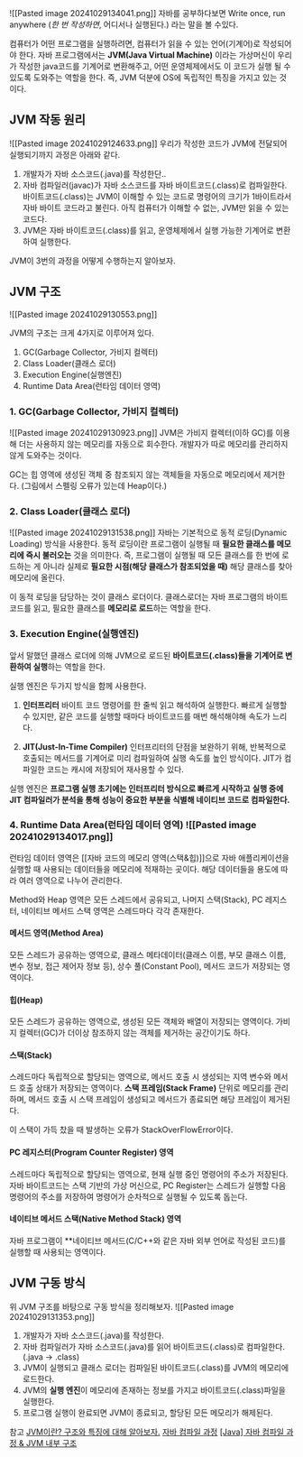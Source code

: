 ![[Pasted image 20241029134041.png]]
자바를 공부하다보면 Write once, run anywhere (_한 번 작성하면_, 어디서나 실행된다.) 라는 말을 볼 수있다.

컴퓨터가 어떤 프로그램을 실행하려면, 컴퓨터가 읽을 수 있는 언어(기계어)로 작성되어야 한다.
자바 프로그램에서는 **JVM(Java Virtual Machine)** 이라는 가상머신이 우리가 작성한 java코드를 기계어로 변환해주고, 어떤 운영체제에서도 이 코드가 실행 될 수 있도록 도와주는 역할을 한다.
즉, JVM 덕분에 OS에 독립적인 특징을 가지고 있는 것이다.


## JVM 작동 원리
![[Pasted image 20241029124633.png]]
우리가 작성한 코드가 JVM에 전달되어 실행되기까지 과정은 아래와 같다.

1. 개발자가 자바 소스코드(.java)를 작성한단..
2. 자바 컴파일러(javac)가 자바 소스코드를 자바 바이트코드(.class)로 컴파일한다. 
   바이트코드(.class)는 JVM이 이해할 수 있는 코드로 명령어의 크기가 1바이트라서 자바 바이트 코드라고 불린다. 
   아직 컴퓨터가 이해할 수 없는, JVM만 읽을 수 있는 코드다.
3. JVM은 자바 바이트코드(.class)를 읽고, 운영체제에서 실행 가능한 기계어로 변환하여 실행한다.

JVM이 3번의 과정을 어떻게 수행하는지 알아보자.


## JVM 구조
![[Pasted image 20241029130553.png]]

JVM의 구조는 크게 4가지로 이루어져 있다. 
1. GC(Garbage Collector, 가비지 컬렉터)
2. Class Loader(클래스 로더)
3. Execution Engine(실행엔진)
4. Runtime Data Area(런타임 데이터 영역) 


### 1. GC(Garbage Collector, 가비지 컬렉터)
![[Pasted image 20241029130923.png]]
JVM은 가비지 컬렉터(이하 GC)를 이용해 더는 사용하지 않는 메모리를 자동으로 회수한다.
개발자가 따로 메모리를 관리하지 않게 도와주는 것이다.

GC는 힙 영역에 생성된 객체 중 참조되지 않는 객체들을 자동으로 메모리에서 제거한다. 
(그림에서 스펠링 오류가 있는데 Heap이다.)

### 2. Class Loader(클래스 로더)

![[Pasted image 20241029131538.png]]
자바는 기본적으로 동적 로딩(Dynamic Loading) 방식을 사용한다. 
동적 로딩이란 프로그램이 실행될 때 **필요한 클래스를 메모리에 즉시 불러오는** 것을 의미한다. 
즉, 프로그램이 실행될 때 모든 클래스를 한 번에 로드하는 게 아니라 실제로 **필요한 시점(해당 클래스가 참조되었을 때)** 해당 클래스를 찾아 메모리에 올린다.

이 동적 로딩을 담당하는 것이 클래스 로더이다.
클래스로더는 자바 프로그램의 바이트코드를 읽고, 필요한 클래스를 **메모리로 로드**하는 역할을 한다.

### 3. Execution Engine(실행엔진)

앞서 말했던 클래스 로더에 의해 JVM으로 로드된 **바이트코드(.class)들을 기계어로 변환하여 실행**하는 역할을 한다.

실행 엔진은 두가지 방식을 함께 사용한다.

1. **인터프리터**
   바이트 코드 명령어를 한 줄씩 읽고 해석하여 실행한다.
   빠르게 실행할 수 있지만, 같은 코드를 실행할 때마다 바이트코드를 매번 해석해야해 속도가 느리다.
   
2. **JIT(Just-In-Time Compiler)**
   인터프리터의 단점을 보완하기 위해, 반복적으로 호출되는 메서드를 기계어로 미리 컴파일하여 실행 속도를 높인 방식이다.
   JIT가 컴파일한 코드는 캐시에 저장되어 재사용할 수 있다.
   
실행 엔진은 **프로그램 실행 초기에는 인터프리터 방식으로 빠르게 시작하고** **실행 중에 JIT 컴파일러가 분석을 통해 성능이 중요한 부분을 식별해 네이티브 코드로 컴파일한다.**


### 4. Runtime Data Area(런타임 데이터 영역) ![[Pasted image 20241029134017.png]]
런타임 데이터 영역은 [[자바 코드의 메모리 영역(스택&힙)]]으로 자바 애플리케이션을 실행할 때 사용되는 데이터들을 메모리에 적재하는 곳이다. 해당 데이터들을 용도에 따라 여러 영역으로 나누어 관리한다.

Method와 Heap 영역은 모든 스레드에서 공유되고, 나머지 스택(Stack), PC 레지스터, 네이티브 메서드 스택 영역은 스레드마다 각각 존재한다.

#### 메서드 영역(Method Area)
모든 스레드가 공유하는 영역으로, 클래스 메타데이터(클래스 이름, 부모 클래스 이름, 변수 정보, 접근 제어자 정보 등), 상수 풀(Constant Pool), 메서드 코드가 저장되는 영역이다. 

#### 힙(Heap)
모든 스레드가 공유하는 영역으로, 생성된 모든 객체와 배열이 저장되는 영역이다.
가비지 컬렉터(GC)가 더이상 참조하지 않는 객체를 제거하는 공간이기도 하다.

#### 스택(Stack)
스레드마다 독립적으로 할당되는 영역으로, 메서드 호출 시 생성되는 지역 변수와 메서드 호출 상태가 저장되는 영역이다.
**스택 프레임(Stack Frame)** 단위로 메모리를 관리하며, 메서드 호출 시 스택 프레임이 생성되고 메서드가 종료되면 해당 프레임이 제거된다.

이 스택이 가득 찼을 때 발생하는 오류가 StackOverFlowError이다. 

#### PC 레지스터(Program Counter Register) 영역
스레드마다 독립적으로 할당되는 영역으로, 현재 실행 중인 명령어의 주소가 저장된다.
자바 바이트코드는 스택 기반의 가상 머신으로, PC Register는 스레드가 실행할 다음 명령어의 주소를 저장하여 명령어가 순차적으로 실행될 수 있도록 돕는다.

#### 네이티브 메서드 스택(Native Method Stack) 영역
자바 프로그램이 **네이티브 메서드(C/C++와 같은 자바 외부 언어로 작성된 코드)를 실행할 때 사용되는 영역이다.


## JVM 구동 방식

위 JVM 구조를 바탕으로 구동 방식을 정리해보자.
![[Pasted image 20241029131353.png]]

1. 개발자가 자바 소스코드(.java)를 작성한다.
2. 자바 컴파일러가 자바 소스코드(.java)를 읽어 바이트코드(.class)로 컴파일한다. (.java -> .class)
3. JVM이 실행되고 클래스 로더는 컴파일된 바이트코드(.class)를 JVM의 메모리에 로드한다.
4. JVM의 **실행 엔진**이 메모리에 존재하는 정보를 가지고 바이트코드(.class)파일을 실행한다.
5. 프로그램 실행이 완료되면 JVM이 종료되고, 할당된 모든 메모리가 해제된다.

   
참고
[JVM이란? 구조와 특징에 대해 알아보자.](https://hstory0208.tistory.com/entry/Java-JVM%EC%9D%B4%EB%9E%80-%EA%B5%AC%EC%A1%B0%EC%99%80-%ED%8A%B9%EC%A7%95%EC%97%90-%EB%8C%80%ED%95%B4-%EC%95%8C%EC%95%84%EB%B3%B4%EC%9E%90)
[자바 컴파일 과정](https://velog.io/@woo00oo/%EC%9E%90%EB%B0%94-%EC%BB%B4%ED%8C%8C%EC%9D%BC-%EA%B3%BC%EC%A0%95)
[[Java] 자바 컴파일 과정 & JVM 내부 구조](https://velog.io/@minseojo/Java-%EC%9E%90%EB%B0%94-%EC%BB%B4%ED%8C%8C%EC%9D%BC-%EA%B3%BC%EC%A0%95-JVM-%EB%82%B4%EB%B6%80-%EA%B5%AC%EC%A1%B0)






